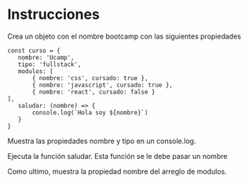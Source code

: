 # Instrucciones

Crea un objeto con el nombre bootcamp con las siguientes propiedades

 ```
 const curso = {
	nombre: 'Ucamp',
	tipo: 'fullstack',
	modulos: [
		{ nombre: 'css', cursado: true },
		{ nombre: 'javascript', cursado: true },
        { nombre: 'react', cursado: false }
],
    saludar: (nombre) => {
        console.log(`Hola soy ${nombre}`)
    }
}
```

Muestra las propiedades nombre y tipo en un console.log. 

Ejecuta la función saludar. Esta función se le debe pasar un nombre

Como ultimo, muestra la propiedad nombre del arreglo de modulos.
